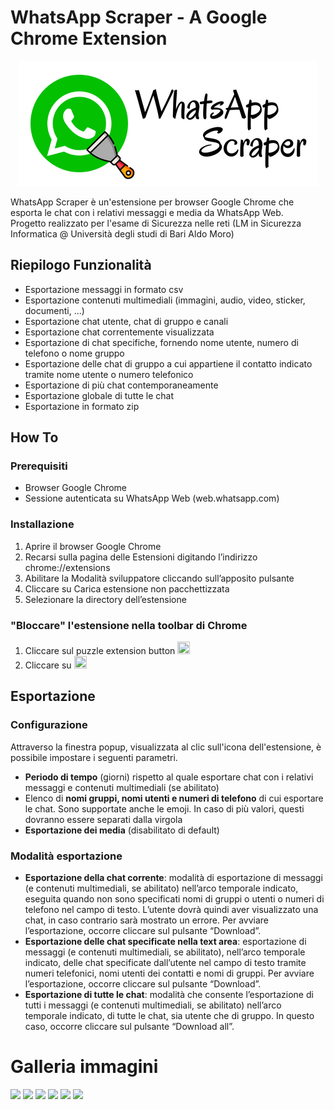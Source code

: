 # WhatsApp Scraper - A Google Chrome Extension

<p align="center">
<img src="images/logo-WAScraper.png"/>
</p>
WhatsApp Scraper è un'estensione per browser Google Chrome che esporta le chat con i relativi messaggi e media da WhatsApp Web.<br> Progetto realizzato per l'esame di Sicurezza nelle reti (LM in Sicurezza Informatica @ Università degli studi di Bari Aldo Moro)

## Riepilogo Funzionalità
- Esportazione messaggi in formato csv
- Esportazione contenuti multimediali (immagini, audio, video, sticker, documenti, ...)
- Esportazione chat utente, chat di gruppo e canali
- Esportazione chat correntemente visualizzata
- Esportazione di chat specifiche, fornendo nome utente, numero di telefono o nome gruppo
- Esportazione delle chat di gruppo a cui appartiene il contatto indicato tramite nome utente o numero telefonico
- Esportazione di più chat contemporaneamente
- Esportazione globale di tutte le chat
- Esportazione in formato zip

## How To
### Prerequisiti
- Browser Google Chrome
- Sessione autenticata su WhatsApp Web (web.whatsapp.com)
### Installazione
1. Aprire il browser Google Chrome
2. Recarsi sulla pagina delle Estensioni digitando l’indirizzo chrome://extensions
3. Abilitare la Modalità sviluppatore cliccando sull’apposito pulsante
4. Cliccare su Carica estensione non pacchettizzata
5. Selezionare la directory dell’estensione
### "Bloccare" l'estensione nella toolbar di Chrome
1. Cliccare sul puzzle extension button <img src="https://winaero.com/blog/wp-content/uploads/2020/12/Extension-icon.png" width="20" height="20"/>
2. Cliccare su <img src="https://icon-library.com/images/icon-pins/icon-pins-0.jpg" width="20" height="20"/>

## Esportazione
### Configurazione
Attraverso la finestra popup, visualizzata al clic sull'icona dell'estensione, è possibile impostare i seguenti parametri.
- **Periodo di tempo** (giorni) rispetto al quale esportare chat con i relativi messaggi e contenuti multimediali (se abilitato)
- Elenco di **nomi gruppi, nomi utenti e numeri di telefono** di cui esportare le chat. Sono supportate anche le emoji. In caso di più valori, questi dovranno essere separati dalla virgola
- **Esportazione dei media** (disabilitato di default)
### Modalità esportazione
- **Esportazione della chat corrente**: modalità di esportazione di messaggi (e contenuti multimediali, se abilitato) nell’arco temporale indicato, eseguita quando non sono specificati nomi di gruppi o utenti o numeri di telefono nel campo di testo. L’utente  dovrà quindi aver visualizzato una chat, in caso contrario sarà mostrato un errore. Per avviare l’esportazione, occorre cliccare sul pulsante “Download”.
- **Esportazione delle chat specificate nella text area**: esportazione di messaggi (e contenuti multimediali, se abilitato), nell’arco temporale indicato, delle chat specificate dall’utente nel campo di testo tramite numeri telefonici, nomi utenti dei contatti e nomi di gruppi. Per avviare l’esportazione, occorre cliccare sul pulsante “Download”.
- **Esportazione di tutte le chat**: modalità che consente l’esportazione di tutti i messaggi (e contenuti multimediali, se abilitato) nell’arco temporale indicato, di tutte le chat, sia utente  che di gruppo. In questo caso, occorre cliccare sul pulsante “Download all”.
# Galleria immagini
<p>
<img src="https://user-images.githubusercontent.com/51539908/198267770-b014fef0-a495-49ba-9bfd-233507aff5da.jpg" width="40%"/>
<img src="https://user-images.githubusercontent.com/51539908/198267771-29aff5e4-d20c-4269-971e-12417eca30a1.jpg" width="40%" />
<img src="https://user-images.githubusercontent.com/51539908/198267777-8d65e4ee-163e-49f3-8cf4-9738ae0b32c8.png" width="40%"/>
<img src="https://user-images.githubusercontent.com/51539908/198267775-348604ab-a9f0-4719-b9e1-23963c13d0a0.png" width="40%"/>
<img src="https://user-images.githubusercontent.com/51539908/198267781-e808f880-dbf9-4878-ab68-589e8619fd8e.png" width="40%"/>
<img src="https://user-images.githubusercontent.com/51539908/198267780-5179791c-1f93-4529-affd-5583b25a10b8.png" width="40%"/>
</p>


